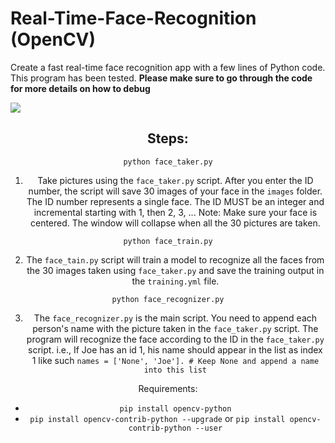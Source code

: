 # Real-Time-Face-Recognition (OpenCV)

Create a fast real-time face recognition app with a few lines of Python code. This program has been tested. **Please make sure to go through the code for more details on how to debug**

<img src = 'https://github.com/medsriha/Real-Time-Face-Recognition/blob/master/gif.gif?raw=true'><center>

## Steps:

`python face_taker.py`
1) Take pictures using the `face_taker.py` script. After you enter the ID number, the script will save 30 images of your face in the `images` folder. The ID number represents a single face. The ID MUST be an integer and incremental starting with 1, then 2, 3, ...
Note: Make sure your face is centered. The window will collapse when all the 30 pictures are taken.


`python face_train.py`

2) The `face_tain.py` script will train a model to recognize all the faces from the 30 images taken using `face_taker.py` and save the training output in the `training.yml` file.


`python face_recognizer.py`

3) The `face_recognizer.py` is the main script. You need to append each person's name with the picture taken in the `face_taker.py` script. The program will recognize the face according to the ID  in the `face_taker.py` script. i.e., If Joe has an id 1, his name should appear in the list as index 1 like such 
`names = ['None', 'Joe']. # Keep None and append a name into this list`

Requirements:

- `pip install opencv-python`
- `pip install opencv-contrib-python --upgrade` or `pip install opencv-contrib-python --user`
